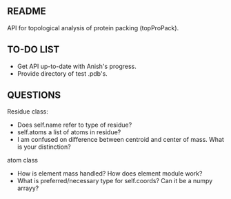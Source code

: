 ## README 
API for topological analysis of protein packing (topProPack).

## TO-DO LIST
- Get API up-to-date with Anish's progress. 
- Provide directory of test .pdb's. 

## QUESTIONS
Residue class: 
- Does self.name refer to type of residue?
- self.atoms a list of atoms in residue?
- I am confused on difference between centroid and center of mass. What is your distinction?

atom class
- How is element mass handled? How does element module work?
- What is preferred/necessary type for self.coords? Can it be a numpy arrayy?